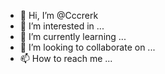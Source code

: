 - 👋 Hi, I’m @Cccrerk
- 👀 I’m interested in ...
- 🌱 I’m currently learning ...
- 💞️ I’m looking to collaborate on ...
- 📫 How to reach me ...

<!---
Cccrerk/Cccrerk is a ✨ special ✨ repository because its `README.md` (this file) appears on your GitHub profile.
You can click the Preview link to take a look at your changes.
--->
